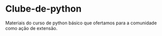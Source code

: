 # Clube-de-python
Materiais do curso de python básico que ofertamos para a comunidade como ação de extensão.


